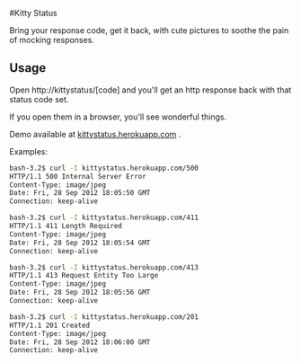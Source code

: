 #Kitty Status

Bring your response code, get it back, with cute pictures to soothe the pain of mocking responses.

## Usage

Open http://kittystatus/[code] and you'll get an http response back with that status code set.

If you open them in a browser, you'll see wonderful things.

Demo available at [kittystatus.herokuapp.com](http://kittystatus.herokuapp.com) .

Examples:


```sh
bash-3.2$ curl -I kittystatus.herokuapp.com/500
HTTP/1.1 500 Internal Server Error
Content-Type: image/jpeg
Date: Fri, 28 Sep 2012 18:05:50 GMT
Connection: keep-alive

bash-3.2$ curl -I kittystatus.herokuapp.com/411
HTTP/1.1 411 Length Required
Content-Type: image/jpeg
Date: Fri, 28 Sep 2012 18:05:54 GMT
Connection: keep-alive

bash-3.2$ curl -I kittystatus.herokuapp.com/413
HTTP/1.1 413 Request Entity Too Large
Content-Type: image/jpeg
Date: Fri, 28 Sep 2012 18:05:56 GMT
Connection: keep-alive

bash-3.2$ curl -I kittystatus.herokuapp.com/201
HTTP/1.1 201 Created
Content-Type: image/jpeg
Date: Fri, 28 Sep 2012 18:06:00 GMT
Connection: keep-alive
```
